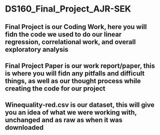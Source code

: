 # DS160_Final_Project_AJR-SEK
## Final Project is our Coding Work, here you will fidn the code we used to do our linear regression, correlational work, and overall exploratory analysis
## Final Project Paper is our work report/paper, this is where you will fidn any pitfalls and difficult things, as well as our thought process while creating the code for our project
## Winequality-red.csv is our dataset, this will give you an idea of what we were working with, unchanged and as raw as when it was downloaded
